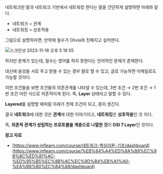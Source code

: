 네트워크란 말과 네트워크 기반에서 네트워킹 한다는 말을 간단하게 설명하면 아래와 같다.

- 네트워크 = 관계
- 네트워킹 = 상호작용

그림으로 설명하자면, 만약에 철수가 Olivia와 친해지고 싶어한다.

![스크린샷 2023-11-16 오후 5 19 55](https://github.com/Heo-y-y/development-blog/assets/112863029/a8b5aec0-d060-4c81-8057-807923c0bcaf)

하지만 문제가 있는데, 철수는 영어를 하지 못한다는 언어적인 문제가 존재한다.

대신에 음성을 서로 주고 받을 수 있는 경우 말로 할 수 있고, 글로 가능하면 이메일로도 가능할 것이다.

이런 조건들을 보면 조건들의 의존관계를 나타낼 수 있는데, 3번 조건 → 2번 조건 → 1번 조건 이런 식으로 의존적이게 된다. 즉, **Layer** 상태라고 말할 수 있다.

**Layered**를 설명할 때처럼 아래가 전제 조건이 되고, 층이 생긴다.

결국 **네트워크**에 대한 것은 **관계**에 대한 이야기이고, **네트워킹**은 **상호작용**인 것 이다.

즉, **의존적 관계가 성립하는 프로토콜을 계층으로 나열한 것**이 **OSI 7 Layer**인 것이다.

**참고 자료**

- [https://www.inflearn.com/course/네트워크-핵심이론-기초/dashboard](https://www.inflearn.com/course/%EB%84%A4%ED%8A%B8%EC%9B%8C%ED%81%AC-%ED%95%B5%EC%8B%AC%EC%9D%B4%EB%A1%A0-%EA%B8%B0%EC%B4%88/dashboard)
